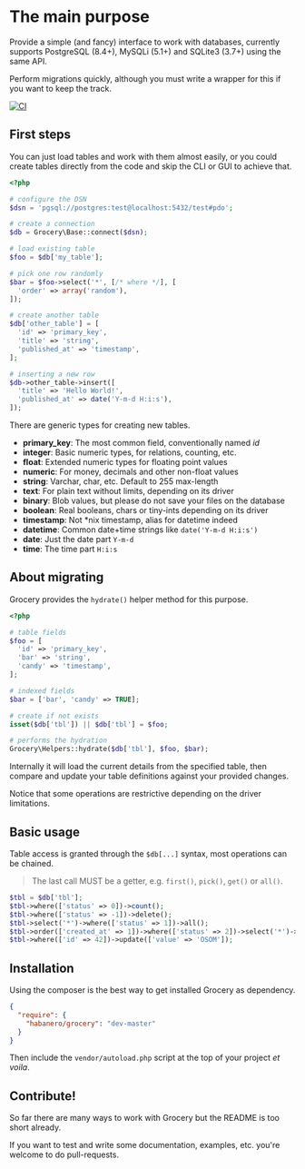 The main purpose
================

Provide a simple (and fancy) interface to work with databases, currently supports
PostgreSQL (8.4+), MySQLi (5.1+) and SQLite3 (3.7+) using the same API.

Perform migrations quickly, although you must write a wrapper for this
if you want to keep the track.

[![CI](https://github.com/hbnro/grocery/actions/workflows/ci.yml/badge.svg)](https://github.com/hbnro/grocery/actions)

## First steps

You can just load tables and work with them almost easily, or you could create
tables directly from the code and skip the CLI or GUI to achieve that.

```php
<?php

# configure the DSN
$dsn = 'pgsql://postgres:test@localhost:5432/test#pdo';

# create a connection
$db = Grocery\Base::connect($dsn);

# load existing table
$foo = $db['my_table'];

# pick one row randomly
$bar = $foo->select('*', [/* where */], [
  'order' => array('random'),
]);

# create another table
$db['other_table'] = [
  'id' => 'primary_key',
  'title' => 'string',
  'published_at' => 'timestamp',
];

# inserting a new row
$db->other_table->insert([
  'title' => 'Hello World!',
  'published_at' => date('Y-m-d H:i:s'),
]);
```

There are generic types for creating new tables.

 - **primary_key**: The most common field, conventionally named _id_
 - **integer**: Basic numeric types, for relations, counting, etc.
 - **float**: Extended numeric types for floating point values
 - **numeric**: For money, decimals and other non-float values
 - **string**: Varchar, char, etc. Default to 255 max-length
 - **text**: For plain text without limits, depending on its driver
 - **binary**: Blob values, but please do not save your files on the database
 - **boolean**: Real booleans, chars or tiny-ints depending on its driver
 - **timestamp**: Not *nix timestamp, alias for datetime indeed
 - **datetime**: Common date+time strings like `date('Y-m-d H:i:s')`
 - **date**: Just the date part `Y-m-d`
 - **time**: The time part `H:i:s`

## About migrating

Grocery provides the `hydrate()` helper method for this purpose.

```php
<?php

# table fields
$foo = [
  'id' => 'primary_key',
  'bar' => 'string',
  'candy' => 'timestamp',
];

# indexed fields
$bar = ['bar', 'candy' => TRUE];

# create if not exists
isset($db['tbl']) || $db['tbl'] = $foo;

# performs the hydration
Grocery\Helpers::hydrate($db['tbl'], $foo, $bar);
```

Internally it will load the current details from the specified table,
then compare and update your table definitions against your provided changes.

Notice that some operations are restrictive depending on the driver limitations.

## Basic usage

Table access is granted through the `$db[...]` syntax, most operations can be chained.

> The last call MUST be a getter, e.g. `first()`, `pick()`, `get()` or `all()`.

```php
$tbl = $db['tbl'];
$tbl->where(['status' => 0])->count();
$tbl->where(['status' => -1])->delete();
$tbl->select('*')->where(['status' => 1])->all();
$tbl->order(['created_at' => 1])->where(['status' => 2])->select('*')->first();
$tbl->where(['id' => 42])->update(['value' => 'OSOM']);
```

## Installation

Using the composer is the best way to get installed Grocery as dependency.

```json
{
  "require": {
    "habanero/grocery": "dev-master"
  }
}
```

Then include the `vendor/autoload.php` script at the top of your project _et voila_.


## Contribute!

So far there are many ways to work with Grocery but the README is too short already.

If you want to test and write some documentation, examples, etc.
you're welcome to do pull-requests.

